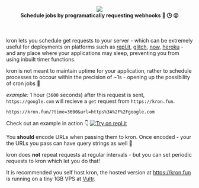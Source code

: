 <p align="center">
  <img src="https://res.cloudinary.com/jajoosam/image/upload/v1553837488/kron_1_my3lcm.png"><br>
  <strong>Schedule jobs by programatically requesting webhooks 🔗 🕒 😮</strong> 
</p>
<br>

kron lets you schedule get requests to your server - which can be extremely useful for deployments on platforms such as [repl.it](https://repl.it), [glitch](https://glitch.com), [now](https://zeit.co/now), [heroku](https://www.heroku.com) -  and any place where your applications may sleep, preventing you from using inbuilt timer functions.

kron is not meant to maintain uptime for your application, rather to schedule processes to occour within the precision of ~1s - opening up the possibility of cron jobs 🤖

*example:*
1 hour (`3600` seconds) after this request is sent, `https://google.com` will recieve a `get` request from `https://kron.fun`.

```
https://kron.fun/?time=3600&url=https%3A%2F%2Fgoogle.com
```

Check out an example in action 👇
[![Try on repl.it](https://repl-badge.jajoosam.repl.co/try.png)](https://repl.it/@jajoosam/kron-test?ref=button)


You **should** encode URLs when passing them to kron. Once encoded - your the URLs you pass can have query strings as well 🥳

kron does **not** repeat requests at regular intervals - but you can set periodic requests to kron which let you do that!



It is recommended you self host kron, the hosted version at https://kron.fun is running on a tiny 1GB VPS at [Vultr](https://vultr.com).
